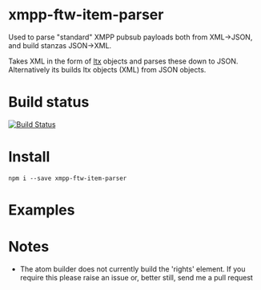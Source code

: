 xmpp-ftw-item-parser
====================

Used to parse "standard" XMPP pubsub payloads both from XML→JSON, and build stanzas JSON→XML.

Takes XML in the form of [ltx](https://github.com/astro/ltx) objects and 
parses these down to JSON. Alternatively its builds ltx objects (XML) 
from JSON objects.

# Build status

[![Build Status](https://secure.travis-ci.org/xmpp-ftw/xmpp-ftw-item-parser.png)](http://travis-ci.org/xmpp-ftw/xmpp-ftw-item-parser)

# Install

```
npm i --save xmpp-ftw-item-parser
```

# Examples


# Notes

* The atom builder does not currently build the 'rights' element. If you require this please raise an issue or, better still, send me a pull request
